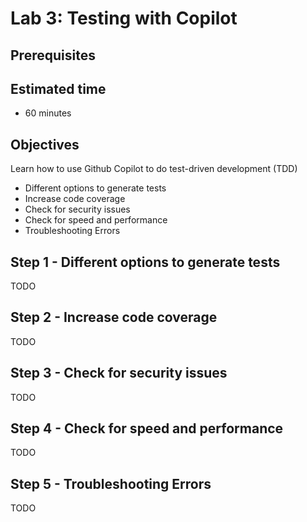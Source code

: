# Lab 3: Testing with Copilot

## Prerequisites

## Estimated time

- 60 minutes

## Objectives

Learn how to use Github Copilot to do test-driven development (TDD)

- Different options to generate tests 
- Increase code coverage
- Check for security issues
- Check for speed and performance
- Troubleshooting Errors

## Step 1 - Different options to generate tests

TODO

## Step 2 - Increase code coverage

TODO

## Step 3 - Check for security issues

TODO

## Step 4 - Check for speed and performance

TODO

## Step 5 - Troubleshooting Errors

TODO